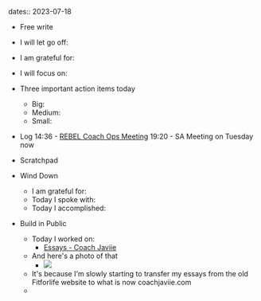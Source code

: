 dates:: 2023-07-18

- Free write

- I will let go off:
- I am grateful for:
- I will focus on:

- Three important action items today
	- Big:
	- Medium:
	- Small:

- Log
14:36 - [REBEL Coach Ops Meeting](Notes/REBEL%20Coach%20Ops%20Meeting.md)
19:20 - SA Meeting on Tuesday now

- Scratchpad

- Wind Down
	- I am grateful for:
	- Today I spoke with:
	- Today I accomplished:

- Build in Public
	- Today I worked on:
		- [Essays - Coach Javiie](https://coachjaviie.com/essays/)
	- And here's a photo of that
		- ![](Extras/Images/Screenshot%202023-07-18%20at%209.56.52%20PM.png)
	- It's because I'm slowly starting to transfer my essays from the old Fitforlife website to what is now coachjaviie.com
	- 